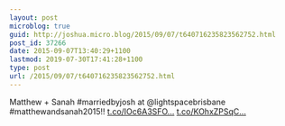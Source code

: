 ```yaml
---
layout: post
microblog: true
guid: http://joshua.micro.blog/2015/09/07/t640716235823562752.html
post_id: 37266
date: 2015-09-07T13:40:29+1100
lastmod: 2019-07-30T17:41:28+1100
type: post
url: /2015/09/07/t640716235823562752.html
---
```

Matthew + Sanah #marriedbyjosh at @lightspacebrisbane #matthewandsanah2015!! [t.co/IOc6A3SFO...](http://t.co/IOc6A3SFO1) [t.co/KOhxZPSqC...](http://t.co/KOhxZPSqCl)
